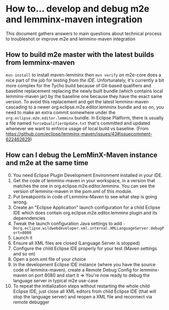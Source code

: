 # How to... develop and debug m2e and lemminx-maven integration

This document gathers answers to main questions about technical process to troubleshot or improve m2e and lemminx-maven integration

## How to build m2e master with the latest builds from lemminx-maven

`mvn install` to install maven-lemminx then `mvn verify` on m2e-core does a nice part of the job for testing *from the IDE*.
Unfortunately, it's currently a bit more complex for the Tycho build because of Git-based qualifiers and baseline replacement replacing the newly built bundle (which contains local lemminx-maven jar) by the baseline one because they have the exact same version. To avoid this replacement and get the latest lemminx-maven cascading to a newer org.eclipse.m2e.editor.lemminx bundle and so on, you need to make an extra commit somewhere under the `org.eclipse.m2e.editor.lemminx` bundle. In Eclipse Platform, there is usually a file named `forceQualifierUpdate.txt` that's committed and updated whenever we want to enforce usage of local build vs baseline.
(From https://github.com/eclipse/lemminx-maven/issues/43#issuecomment-622462629)

## How can I debug the LemMinX-Maven instance and m2e at the same time

0. You need Eclipse Plugin Development Environment installed in your IDE.
1. Get the code of lemminx-maven in your workspace, in a version that matches the one in org.eclipse.m2e.editor.lemminx. You can see the version of lemminx-maven in the pom.xml of this module.
2. Put breakpoints in code of Lemminx-Maven to see what step is going wrong.
3. Create an "Eclipse Application" launch configuration for a child Eclipse IDE which does contain org.eclipse.m2e.editor.lemminx plugin and its depenndencies
4. Tweak the launch configuration Java settings to add `-Dorg.eclipse.wildwebdeveloper.xml.internal.XMLLanguageServer.debugPort=8000`
5. Launch it
6. Ensure all XML files are closed (Language Server is stopped)
7. Configure the child Eclipse IDE properly for your test (Maven settings and so on)
8. Open a pom.xml file of your choice
9. In the development Eclipse IDE instance (where you have the source code of lemminx-maven), create a Remote Debug Config for lemminx-maven on port 8080 and start it
=> You're now ready to debug the language server in typical m2e use-case
10. To repeat the initialization steps without restarting the whole child Eclipse IDE, just close all XML editors from child Eclipse IDE (that will stop the language server) and reopen a XML file and reconnect via remote debugger
